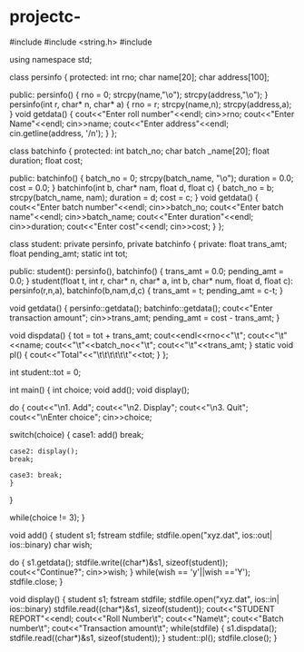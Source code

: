 # projectc-

#include <iostream>
#include <string.h>
#include <fstream>

using namespace std;

class persinfo
{
protected:
int rno;
char name[20];
char address[100];

public:
persinfo()
  {
  rno = 0;
  strcpy(name,"\o");
  strcpy(address,"\o");
  }
persinfo(int r, char* n, char* a)
  {
  rno = r;
  strcpy(name,n);
  strcpy(address,a);
  }
void getdata()
  {
  cout<<"Enter roll number"<<endl;
  cin>>rno;
  cout<<"Enter Name"<<endl;
  cin>>name;
  cout<<"Enter address"<<endl;
  cin.getline(address, '/n');
  }
};

class batchinfo
{
protected:
int batch_no;
char batch _name[20];
float duration;
float cost;

public:
batchinfo()
  {
  batch_no = 0;
  strcpy(batch_name, "\o");
  duration = 0.0;
  cost = 0.0;
  }
batchinfo(int b, char* nam, float d, float c)
  {
  batch_no = b;
  strcpy(batch_name, nam);
  duration = d;
  cost = c;
  }
void getdata()
  {
  cout<<"Enter batch number"<<endl;
  cin>>batch_no;
  cout<<"Enter batch name"<<endl;
  cin>>batch_name;
  cout<<"Enter duration"<<endl;
  cin>>duration;
  cout<<"Enter cost"<<endl;
  cin>>cost;
  }
};

class student: private persinfo, private batchinfo
{
private:
float trans_amt;
float pending_amt;
static int tot;

public:
student(): persinfo(), batchinfo()
  {
  trans_amt = 0.0;
  pending_amt = 0.0;
  }
student(float t, int r, char* n, char* a, int b, char* num, float d, float c):
persinfo(r,n,a), batchinfo(b,nam,d,c)
  {
  trans_amt = t;
  pending_amt = c-t;
  }

void getdata()
  {
  persinfo::getdata();
  batchinfo::getdata();
  cout<<"Enter transaction amount";
  cin>>trans_amt;
  pending_amt = cost - trans_amt;
  }
  
 void dispdata()
  {
  tot = tot + trans_amt;
  cout<<endl<<rno<<"\t";
  cout<<"\t"<<name;
  cout<<"\t"<<batch_no<<"\t";
  cout<<"\t"<<trans_amt;
  }
static void pl()
  {
  cout<<"Total"<<"\t\t\t\t\t\t"<<tot;
  }
};

int student::tot = 0;

int main()
{
int choice;
void add();
void display();

do
  {
  cout<<"\n1. Add";
  cout<<"\n2. Display";
  cout<<"\n3. Quit";
  cout<<"\nEnter choice";
  cin>>choice;
  
  switch(choice)
    {
	case1: add()
	break;
	
	case2: display();
	break;
	
	case3: break;
	}
  }
  
while(choice != 3);
}

void add()
{
student s1;
fstream stdfile;
stdfile.open("xyz.dat", ios::out| ios::binary)
char wish;

do
  {
  s1.getdata();
  stdfile.write((char*)&s1, sizeof(student));
  cout<<"Continue?";
  cin>>wish;
  }
while(wish == 'y'||wish =='Y');
stdfile.close;
}

void display()
{
student s1;
fstream stdfile;
stdfile.open("xyz.dat", ios::in| ios::binary)
stdfile.read((char*)&s1, sizeof(student));
cout<<"STUDENT REPORT"<<endl;
cout<<"Roll Number\t";
cout<<"Name\t";
cout<<"Batch number\t";
cout<<"Transaction amount\t";
while(stdfile)
  {
  s1.dispdata();
  stdfile.read((char*)&s1, sizeof(student));
  }
student::pl();
stdfile.close();
}